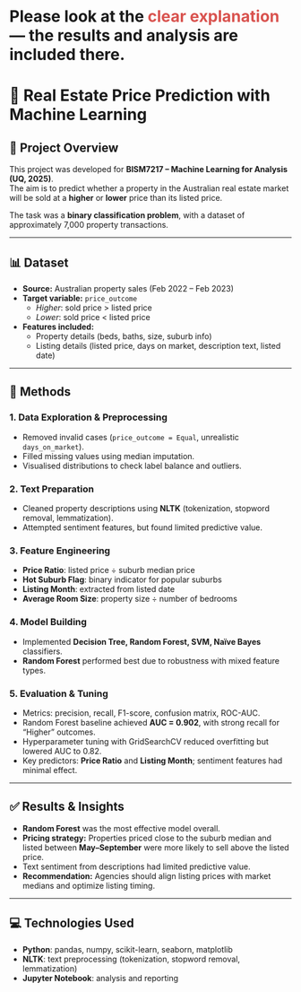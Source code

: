 

# Please look at the <font color="#d9534f"><b>clear explanation</b></font> — the results and analysis are included there.

# 🏡 Real Estate Price Prediction with Machine Learning  

## 📌 Project Overview  
This project was developed for **BISM7217 – Machine Learning for Analysis (UQ, 2025)**.  
The aim is to predict whether a property in the Australian real estate market will be sold at a **higher** or **lower** price than its listed price.  

The task was a **binary classification problem**, with a dataset of approximately 7,000 property transactions.  



---

## 📊 Dataset  
- **Source:** Australian property sales (Feb 2022 – Feb 2023)  
- **Target variable:** `price_outcome`  
  - *Higher*: sold price > listed price  
  - *Lower*: sold price < listed price  
- **Features included:**  
  - Property details (beds, baths, size, suburb info)  
  - Listing details (listed price, days on market, description text, listed date)  

---

## 🔧 Methods  

### 1. Data Exploration & Preprocessing  
- Removed invalid cases (`price_outcome = Equal`, unrealistic `days_on_market`).  
- Filled missing values using median imputation.  
- Visualised distributions to check label balance and outliers.  

### 2. Text Preparation  
- Cleaned property descriptions using **NLTK** (tokenization, stopword removal, lemmatization).  
- Attempted sentiment features, but found limited predictive value.  

### 3. Feature Engineering  
- **Price Ratio**: listed price ÷ suburb median price  
- **Hot Suburb Flag**: binary indicator for popular suburbs  
- **Listing Month**: extracted from listed date  
- **Average Room Size**: property size ÷ number of bedrooms  

### 4. Model Building  
- Implemented **Decision Tree, Random Forest, SVM, Naïve Bayes** classifiers.  
- **Random Forest** performed best due to robustness with mixed feature types.  

### 5. Evaluation & Tuning  
- Metrics: precision, recall, F1-score, confusion matrix, ROC-AUC.  
- Random Forest baseline achieved **AUC = 0.902**, with strong recall for “Higher” outcomes.  
- Hyperparameter tuning with GridSearchCV reduced overfitting but lowered AUC to 0.82.  
- Key predictors: **Price Ratio** and **Listing Month**; sentiment features had minimal effect.  

---

## ✅ Results & Insights  
- **Random Forest** was the most effective model overall.  
- **Pricing strategy:** Properties priced close to the suburb median and listed between **May–September** were more likely to sell above the listed price.  
- Text sentiment from descriptions had limited predictive value.  
- **Recommendation:** Agencies should align listing prices with market medians and optimize listing timing.  

---

## 💻 Technologies Used  
- **Python**: pandas, numpy, scikit-learn, seaborn, matplotlib  
- **NLTK**: text preprocessing (tokenization, stopword removal, lemmatization)  
- **Jupyter Notebook**: analysis and reporting  

